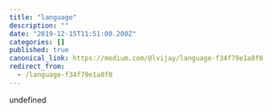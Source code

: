```yaml
---
title: "language"
description: ""
date: "2019-12-15T11:51:00.200Z"
categories: []
published: true
canonical_link: https://medium.com/@lvijay/language-f34f79e1a8f0
redirect_from:
  - /language-f34f79e1a8f0
---
```


undefined
